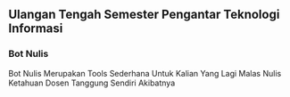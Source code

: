 ## Ulangan Tengah Semester Pengantar Teknologi Informasi
### Bot Nulis
 Bot Nulis Merupakan Tools Sederhana Untuk Kalian Yang Lagi Malas Nulis
 Ketahuan Dosen Tanggung Sendiri Akibatnya
